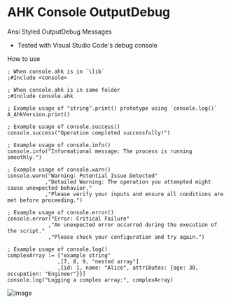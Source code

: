# AHK Console OutputDebug
Ansi Styled OutputDebug Messages
- Tested with Visual Studio Code's debug console

How to use

    ; When console.ahk is in `\lib`
    ;#Include <console>

    ; When console.ahk is in same folder
    ;#Include console.ahk

    ; Example usage of "string".print() prototype using `console.log()`
    A_AhkVersion.print()
    
    ; Example usage of console.success()
    console.success("Operation completed successfully!")
    
    ; Example usage of console.info()
    console.info("Informational message: The process is running smoothly.")
    
    ; Example usage of console.warn()
    console.warn("Warning: Potential Issue Detected"
                ,"Detailed Warning: The operation you attempted might cause unexpected behavior."
                ,"Please verify your inputs and ensure all conditions are met before proceeding.")
    
    ; Example usage of console.error()
    console.error("Error: Critical Failure"
                 ,"An unexpected error occurred during the execution of the script."
                 ,"Please check your configuration and try again.")
    
    ; Example usage of console.log()
    complexArray := ["example string"
                    ,[7, 8, 9, "nested array"]
                    ,{id: 1, name: "Alice", attributes: {age: 30, occupation: "Engineer"}}]
    console.log("Logging a complex array:", complexArray)

![image](https://github.com/KR1ZZ1/ahk-console/assets/102970447/11fb94f9-1a6b-4348-bc3e-d9f121046b02)


